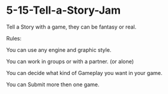 # 5-15-Tell-a-Story-Jam

Tell a Story with a game, they can be fantasy or real.

Rules:

You can use any engine and graphic style.

You can work in groups or with a partner. (or alone)

You can decide what kind of Gameplay you want in your game.

You can Submit more then one game.
